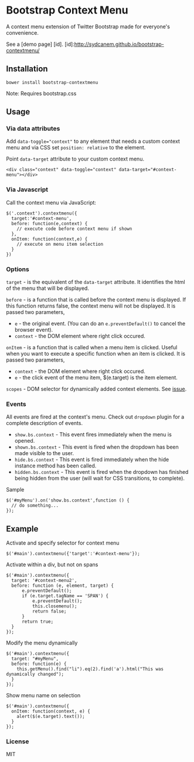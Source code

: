 Bootstrap Context Menu
======================

A context menu extension of Twitter Bootstrap made for everyone's convenience.

See a [demo page] [id].
[id]:http://sydcanem.github.io/bootstrap-contextmenu/

Installation
------------

`bower install bootstrap-contextmenu`

Note: Requires bootstrap.css

Usage
-----

### Via data attributes

Add `data-toggle="context"` to any element that needs a custom context menu and via CSS set `position: relative` to the element.

Point `data-target` attribute to your custom context menu.

`<div class="context" data-toggle="context" data-target="#context-menu"></div>`

### Via Javascript

Call the context menu via JavaScript:

    $('.context').contextmenu({
      target:'#context-menu', 
      before: function(e,context) {
        // execute code before context menu if shown
      },
      onItem: function(context,e) {
        // execute on menu item selection
      }
    })

### Options

`target` - is the equivalent of the `data-target` attribute. It identifies the html of the menu that will be displayed. 

`before` - is a function that is called before the context menu is displayed. If this function returns false, the context menu will not be displayed. It is passed two parameters,

  - `e` - the original event. (You can do an `e.preventDefault()` to cancel the browser event). 
  - `context` - the DOM element where right click occured.

`onItem` - is a function that is called when a menu item is clicked. Useful when you want to execute a specific function when an item is clicked. It is passed two parameters,

  - `context` - the DOM element where right click occured.
  - `e` - the click event of the menu item, $(e.target) is the item element.

`scopes` - DOM selector for dynamically added context elements. See [issue](https://github.com/sydcanem/bootstrap-contextmenu/issues/56).

### Events

All events are fired at the context's menu. Check out `dropdown` plugin for
a complete description of events.

- `show.bs.context` - This event fires immediately when the menu is opened. 
- `shown.bs.context` - This event is fired when the dropdown has been made visible to the user. 
- `hide.bs.context` - This event is fired immediately when the hide instance method has been called. 
- `hidden.bs.context` - This event is fired when the dropdown has finished being hidden from the user (will wait for CSS transitions, to complete).
  
Sample

    $('#myMenu').on('show.bs.context',function () {
      // do something...
    });

Example
-------

Activate and specify selector for context menu

    $('#main').contextmenu({'target':'#context-menu'});

Activate within a div, but not on spans

    $('#main').contextmenu({
      target: '#context-menu2',
      before: function (e, element, target) {
          e.preventDefault();
          if (e.target.tagName == 'SPAN') {
              e.preventDefault();
              this.closemenu();
              return false;
          }
          return true;
      }
    });

Modify the menu dynamically

    $('#main').contextmenu({
      target: "#myMenu",
      before: function(e) { 
        this.getMenu().find("li").eq(2).find('a').html("This was dynamically changed");
      }
    });

Show menu name on selection

    $('#main').contextmenu({
      onItem: function(context, e) {
        alert($(e.target).text());
      }
    });

### License
MIT